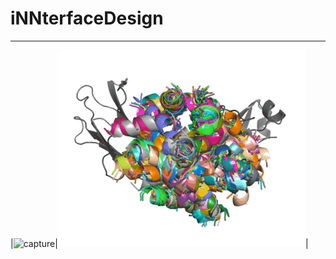 # iNNterfaceDesign
___________________
|![capture](gif/1l6x_pepseq.gif)|![capture](gif/1l6x_bb.gif)|
